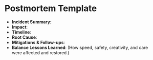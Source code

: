 # Postmortem Template

- **Incident Summary**:
- **Impact**:
- **Timeline**:
- **Root Cause**:
- **Mitigations & Follow-ups**:
- **Balance Lessons Learned**: (How speed, safety, creativity, and care were affected and restored.)
